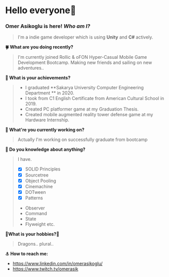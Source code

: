 # Hello everyone:mage:
### Omer Asikoglu is here! ***Who am I?***
>I'm a indie game developer which is using **Unity** and **C#** actively.

**:four_leaf_clover: What are you doing recently?**
>I'm currently joined Rollic & oFON Hyper-Casual Mobile Game Development Bootcamp. Making new friends and sailing on new adventures..

**:rainbow: What is your achievements?**
>- I graduated **Sakarya University Computer Engineering Department ** in 2020.
>- I took from C1 English Certificate from American Cultural School in 2019.
>- Created PC platformer game at my Graduation Thesis.
>- Created mobile augmented reality tower defense game at my Hardware Internship.

**:whale2: What're you currently working on?**
>Actually I'm working on successfully graduate from bootcamp

**:tropical_fish: Do you knowledge about anything?**
 
 >I have.
 >- [x] SOLID Principles 
 >- [X] Sourcetree
 >- [x] Object Pooling
 >- [x] Cinemachine
 >- [x] DOTween
 >- [x] Patterns
 >  - Observer
 >  - Command
 >  - State
 >  - Flyweight etc.

**:dragon_face:What is your hobbies?:dragon_face:**
> Dragons.. plural..


**:anchor: How to reach me:**
   - https://www.linkedin.com/in/omerasikoglu/
   - https://www.twitch.tv/omerasik
